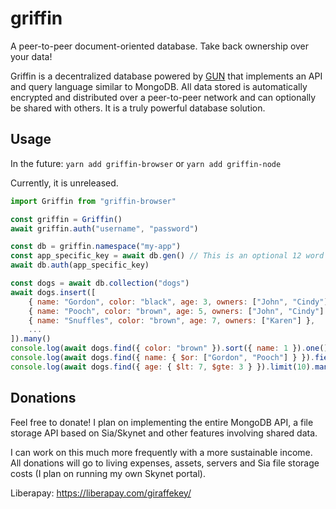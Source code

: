 # griffin

A peer-to-peer document-oriented database. Take back ownership over your data!

Griffin is a decentralized database powered by [GUN](https://github.com/amark/gun) that implements an API and query language similar to MongoDB. All data stored is automatically encrypted and distributed over a peer-to-peer network and can optionally be shared with others. It is a truly powerful database solution.

## Usage

In the future: `yarn add griffin-browser` or `yarn add griffin-node`

Currently, it is unreleased.

```js
import Griffin from "griffin-browser"

const griffin = Griffin()
await griffin.auth("username", "password")

const db = griffin.namespace("my-app")
const app_specific_key = await db.gen() // This is an optional 12 word mnemonic generated by the user
await db.auth(app_specific_key)

const dogs = await db.collection("dogs")
await dogs.insert([
	{ name: "Gordon", color: "black", age: 3, owners: ["John", "Cindy"] },
	{ name: "Pooch", color: "brown", age: 5, owners: ["John", "Cindy"] },
	{ name: "Snuffles", color: "brown", age: 7, owners: ["Karen"] },
	...
]).many()
console.log(await dogs.find({ color: "brown" }).sort({ name: 1 }).one())
console.log(await dogs.find({ name: { $or: ["Gordon", "Pooch"] } }).fields({ _id: 0 }).many())
console.log(await dogs.find({ age: { $lt: 7, $gte: 3 } }).limit(10).many())
```

## Donations

Feel free to donate! I plan on implementing the entire MongoDB API, a file storage API based on Sia/Skynet and other features involving shared data.

I can work on this much more frequently with a more sustainable income. All donations will go to living expenses, assets, servers and Sia file storage costs (I plan on running my own Skynet portal).

Liberapay: https://liberapay.com/giraffekey/
